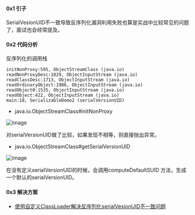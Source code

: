
#### 0x1 引子
SerialVesionUID不一致导致反序列化漏洞利用失败也算是实战中比较常见的问题了，面试也会经常提及。


#### 0x2 代码分析
反序列化的调用栈
```
initNonProxy:595, ObjectStreamClass (java.io)
readNonProxyDesc:1829, ObjectInputStream (java.io)
readClassDesc:1713, ObjectInputStream (java.io)
readOrdinaryObject:1986, ObjectInputStream (java.io)
readObject0:1535, ObjectInputStream (java.io)
readObject:422, ObjectInputStream (java.io)
main:18, SerializableDemo2 (serialVersionUID)
```

- java.io.ObjectStreamClass#initNonProxy

![image](https://user-images.githubusercontent.com/55024146/155457995-8eb346c3-e88d-49cc-b7f0-45c9f2a6710b.png)

对serialVersionUID做了比较，如果发现不相等，则直接抛出异常。

- java.io.ObjectStreamClass#getSerialVersionUID

![image](https://user-images.githubusercontent.com/55024146/155458101-55c08f41-5312-4768-88f2-9df636ecf0b2.png)

在没有定义serialVersionUID的时候，会调用computeDefaultSUID 方法，生成一个默认的serialVersionUID。



#### 0x3 解决方案

- [使用自定义ClassLoader解决反序列化serialVesionUID不一致问题](https://gv7.me/articles/2020/deserialization-of-serialvesionuid-conflicts-using-a-custom-classloader/)
